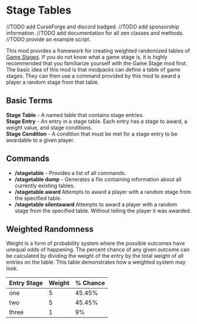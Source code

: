 # Stage Tables

//TODO add CurseForge and discord badged.
//TODO add sponsorship information.
//TODO add documentation for all zen classes and methods.
//TODO provide an example script.

This mod provides a framework for creating weighted randomized tables of [Game Stages](https://minecraft.curseforge.com/projects/game-stages). If you do not know what a game stage is, it is highly recommended that you familiarize yourself with the Game Stage mod first. The basic idea of this mod is that modpacks can define a table of game stages. They can then use a command provided by this mod to award a player a random stage from that table. 

## Basic Terms
**Stage Table** - A named table that contains stage entries.    
**Stage Entry** - An entry in a stage table. Each entry has a stage to award, a weight value, and stage conditions.     
**Stage Condition** - A condition that must be met for a stage entry to be awardable to a given player.    

## Commands
- **/stagetable** - Provides a list of all commands.
- **/stagetable dump** - Generates a file containing information about all currently existing tables.
- **/stagetable award <player> <tablename>** Attempts to award a player with a random stage from the specified table.
- **/stagetable silentaward <player> <tablename>** Attempts to award a player with a random stage from the specified table. Without telling the player it was awarded.

## Weighted Randomness
Weight is a form of probability system where the possible outcomes  have unequal odds of happening. The percent chance of any given outcome can be calculated by dividing the weight of the entry by the total weight of all entries on the table. This table demonstrates how a weighted system may look. 

| Entry Stage | Weight | % Chance |
|-------------|--------|----------|
| one         | 5      | 45.45%   |
| two         | 5      | 45.45%   |
| three       | 1      | 9%       |